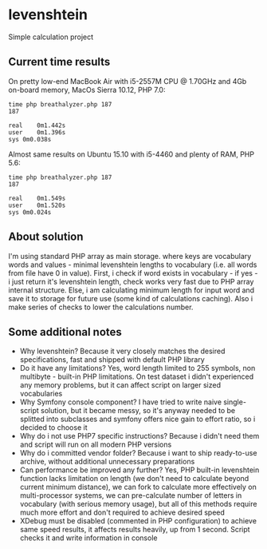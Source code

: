 # levenshtein
Simple calculation project

## Current time results
On pretty low-end MacBook Air with i5-2557M CPU @ 1.70GHz and 4Gb on-board memory, MacOs Sierra 10.12, PHP 7.0:
```
time php breathalyzer.php 187
187

real	0m1.442s
user	0m1.396s
sys	0m0.038s
```

Almost same results on Ubuntu 15.10 with i5-4460 and plenty of RAM, PHP 5.6:

```
time php breathalyzer.php 187
187

real	0m1.549s
user	0m1.520s
sys	0m0.024s
```
## About solution
I'm using standard PHP array as main storage. where keys are vocabulary words and values - minimal levenshtein lengths to vocabulary (i.e. all words from file have 0 in value). First, i check if word exists in vocabulary - if yes - i just return it's levenshtein length, check works very fast due to PHP array internal structure. Else, i am calculating minimum length for input word and save it to storage for future use (some kind of calculations caching). Also i make series of checks to lower the calculations number.

## Some additional notes
- Why levenshtein? Because it very closely matches the desired specifications, fast and shipped with default PHP library
- Do it have any limitations? Yes, word length limited to 255 symbols, non multibyte - built-in PHP limitations. On test dataset i didn't experienced any memory problems, but it can affect script on larger sized vocabularies 
- Why Symfony console component? I have tried to write naive single-script solution, but it became messy, so it's anyway needed to be splitted into subclasses and symfony offers nice gain to effort ratio, so i decided to choose it
- Why do i not use PHP7 specific instructions? Because i didn't need them and script will run on all modern PHP versions
- Why do i committed vendor folder? Because i want to ship ready-to-use archive, without additional unnecessary preparations
- Can performance be improved any further? Yes, PHP built-in levenshtein function lacks limitation on length (we don't need to calculate beyond current minimum distance), we can fork to calculate more effectively on multi-processor systems, we can pre-calculate number of letters in vocabulary (with serious memory usage), but all of this methods require much more effort and don't required to achieve desired speed
- XDebug must be disabled (commented in PHP configuration) to achieve same speed results, it affects results heavily, up from 1 second. Script checks it and write information in console 